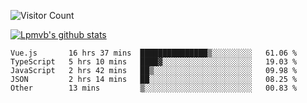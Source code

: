![Visitor Count](https://profile-counter.glitch.me/Lpmvb/count.svg)

[![Lpmvb's github stats](https://github-readme-stats.vercel.app/api?username=lpmvb&show_icons=true&title_color=fff&icon_color=79ff97&text_color=9f9f9f&bg_color=151515)](https://github.com/anuraghazra/github-readme-stats)

<!--
Here are some ideas to get you started:

- 🔭 I’m currently working on ...
- 🌱 I’m currently learning ...
- 👯 I’m looking to collaborate on ...
- 🤔 I’m looking for help with ...
- 💬 Ask me about ...
- 📫 How to reach me: ...
- 😄 Pronouns: ...
- ⚡ Fun fact: ...
-->

<!--START_SECTION:waka-->

```text
Vue.js       16 hrs 37 mins  ███████████████▒░░░░░░░░░   61.06 %
TypeScript   5 hrs 10 mins   ████▓░░░░░░░░░░░░░░░░░░░░   19.03 %
JavaScript   2 hrs 42 mins   ██▒░░░░░░░░░░░░░░░░░░░░░░   09.98 %
JSON         2 hrs 14 mins   ██░░░░░░░░░░░░░░░░░░░░░░░   08.25 %
Other        13 mins         ▒░░░░░░░░░░░░░░░░░░░░░░░░   00.83 %
```

<!--END_SECTION:waka-->

